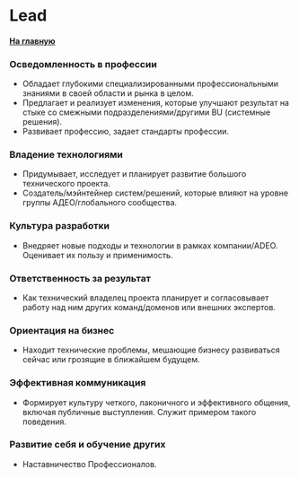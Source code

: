 # Lead

#### [На главную](../COMPETENCY_MATRIX.md)

### Осведомленность в профессии

- Обладает глубокими специализированными профессиональными знаниями в своей области и рынка в целом.
- Предлагает и реализует изменения, которые улучшают результат на стыке со смежными подразделениями/другими BU (системные решения).
- Развивает профессию, задает стандарты профессии.

### Владение технологиями

- Придумывает, исследует и планирует развитие большого технического проекта.
- Создатель/мэйнтейнер систем/решений, которые влияют на уровне группы АДЕО/глобального сообщества.

### Культура разработки

- Внедряет новые подходы и технологии в рамках компании/ADEO. Оценивает их пользу и применимость.

### Ответственность за результат

- Как технический владелец проекта планирует и согласовывает работу над ним других команд/доменов или внешних экспертов.

### Ориентация на бизнес

- Находит технические проблемы, мешающие бизнесу развиваться сейчас или грозящие в ближайшем будущем.

### Эффективная коммуникация

- Формирует культуру четкого, лаконичного и эффективного общения, включая публичные выступления. Служит примером такого поведения.

### Развитие себя и обучение других

- Наставничество Профессионалов.
